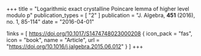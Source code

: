 +++
title = "Logarithmic exact crystalline Poincare lemma of higher level modulo p"
publication_types = [ "2" ]
publication = "J. Algebra, **451** (2016), no. 1, 85-114"
date = "2016-04-01"

1inks = [
	https://doi.org/10.1017/S1474748023000208
	 { icon_pack = "fas", icon = "book", name = "Article", url = "https://doi.org/10.1016/j.jalgebra.2015.06.012" } ]
+++

